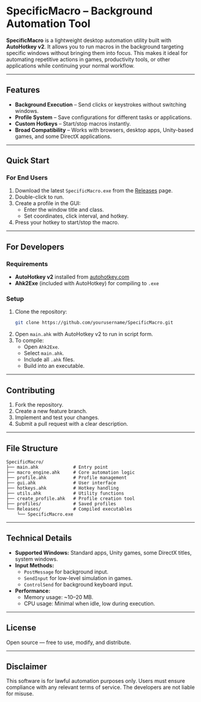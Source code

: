# SpecificMacro – Background Automation Tool


**SpecificMacro** is a lightweight desktop automation utility built with **AutoHotkey v2**. It allows you to run macros in the background targeting specific windows without bringing them into focus. This makes it ideal for automating repetitive actions in games, productivity tools, or other applications while continuing your normal workflow.

---

## Features
- **Background Execution** – Send clicks or keystrokes without switching windows.
- **Profile System** – Save configurations for different tasks or applications.
- **Custom Hotkeys** – Start/stop macros instantly.
- **Broad Compatibility** – Works with browsers, desktop apps, Unity-based games, and some DirectX applications.
---

## Quick Start

### For End Users
1. Download the latest `SpecificMacro.exe` from the [Releases](https://github.com/prchs/SpecificMacro/releases) page.
2. Double-click to run.
3. Create a profile in the GUI:
   - Enter the window title and class.
   - Set coordinates, click interval, and hotkey.
4. Press your hotkey to start/stop the macro.

---

## For Developers

### Requirements
- **AutoHotkey v2** installed from [autohotkey.com](https://www.autohotkey.com/)
- **Ahk2Exe** (included with AutoHotkey) for compiling to `.exe`

### Setup
1. Clone the repository:
   ```bash
   git clone https://github.com/yourusername/SpecificMacro.git
   ```
2. Open `main.ahk` with AutoHotkey v2 to run in script form.
3. To compile:
   - Open `Ahk2Exe`.
   - Select `main.ahk`.
   - Include all `.ahk` files.
   - Build into an executable.

---

## Contributing
1. Fork the repository.
2. Create a new feature branch.
3. Implement and test your changes.
4. Submit a pull request with a clear description.

---

## File Structure
```
SpecificMacro/
├── main.ahk             # Entry point
├── macro_engine.ahk     # Core automation logic
├── profile.ahk          # Profile management
├── gui.ahk              # User interface
├── hotkeys.ahk          # Hotkey handling
├── utils.ahk            # Utility functions
├── create_profile.ahk   # Profile creation tool
├── profiles/            # Saved profiles
└── Releases/            # Compiled executables
    └── SpecificMacro.exe
```

---

## Technical Details
- **Supported Windows:** Standard apps, Unity games, some DirectX titles, system windows.
- **Input Methods:**
  - `PostMessage` for background input.
  - `SendInput` for low-level simulation in games.
  - `ControlSend` for background keyboard input.
- **Performance:**
  - Memory usage: ~10–20 MB.
  - CPU usage: Minimal when idle, low during execution.

---

## License
Open source — free to use, modify, and distribute.

---

## Disclaimer
This software is for lawful automation purposes only. Users must ensure compliance with any relevant terms of service. The developers are not liable for misuse.
